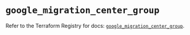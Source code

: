 # `google_migration_center_group`

Refer to the Terraform Registry for docs: [`google_migration_center_group`](https://registry.terraform.io/providers/hashicorp/google/6.31.0/docs/resources/migration_center_group).

